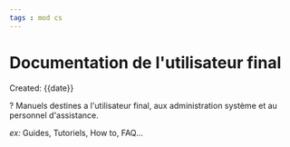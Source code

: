 ```yaml
---
tags : mod cs
---
```

# Documentation de l'utilisateur final
Created: {{date}}

?
Manuels destines a l'utilisateur final, aux administration système et au personnel d'assistance. 
<!--SR:!2022-10-09,6,230-->

*ex:* Guides, Tutoriels, How to, FAQ...